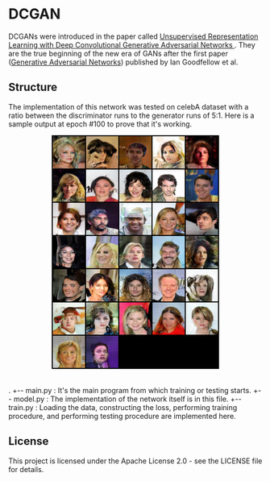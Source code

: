 # DCGAN
DCGANs were introduced in the paper called [Unsupervised Representation Learning with Deep Convolutional Generative Adversarial Networks
](https://arxiv.org/abs/1511.06434). They are the true beginning of the new era of GANs after the first paper ([Generative Adversarial Networks](https://arxiv.org/abs/1406.2661)) published by Ian Goodfellow et al.

## Structure
The implementation of this network was tested on celebA dataset with a ratio between the discriminator runs to the generator runs of 5:1. Here is a sample output at epoch #100 to prove that it's working.
<div align="center">
<img src="https://github.com/MG2033/GANs/blob/master/figures/samples_epoch_99.png"><br><br>
</div>

.
+-- main.py  : It's the main program from which training or testing starts.
+-- model.py : The implementation of the network itself is in this file.
+-- train.py : Loading the data, constructing the loss, performing training procedure, and performing testing procedure are implemented here.

## License
This project is licensed under the Apache License 2.0 - see the LICENSE file for details.

